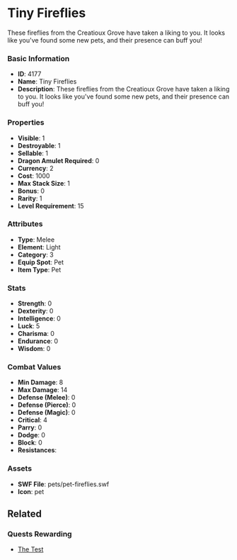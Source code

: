 # Tiny Fireflies

These fireflies from the Creatioux Grove have taken a liking to you.  It looks like you've found some new pets, and their presence can buff you!

### Basic Information

- **ID**: 4177
- **Name**: Tiny Fireflies
- **Description**: These fireflies from the Creatioux Grove have taken a liking to you.  It looks like you&#039;ve found some new pets, and their presence can buff you!

### Properties

- **Visible**: 1
- **Destroyable**: 1
- **Sellable**: 1
- **Dragon Amulet Required**: 0
- **Currency**: 2
- **Cost**: 1000
- **Max Stack Size**: 1
- **Bonus**: 0
- **Rarity**: 1
- **Level Requirement**: 15

### Attributes

- **Type**: Melee
- **Element**: Light
- **Category**: 3
- **Equip Spot**: Pet
- **Item Type**: Pet

### Stats

- **Strength**: 0
- **Dexterity**: 0
- **Intelligence**: 0
- **Luck**: 5
- **Charisma**: 0
- **Endurance**: 0
- **Wisdom**: 0

### Combat Values

- **Min Damage**: 8
- **Max Damage**: 14
- **Defense (Melee)**: 0
- **Defense (Pierce)**: 0
- **Defense (Magic)**: 0
- **Critical**: 4
- **Parry**: 0
- **Dodge**: 0
- **Block**: 0
- **Resistances**: 

### Assets

- **SWF File**: pets/pet-fireflies.swf
- **Icon**: pet

## Related

### Quests Rewarding

- [The Test](../quests/643-the-test.md)

